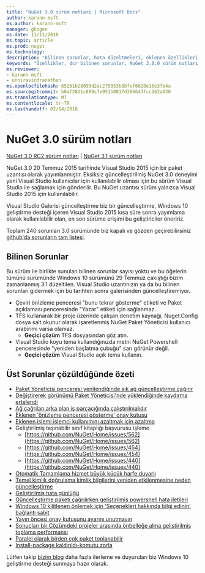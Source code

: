 ```yaml
---
title: "NuGet 3.0 sürüm notları | Microsoft Docs"
author: karann-msft
ms.author: karann-msft
manager: ghogen
ms.date: 11/11/2016
ms.topic: article
ms.prod: nuget
ms.technology: 
description: "Bilinen sorunlar, hata düzeltmeleri, eklenen özellikleri ve dcr NuGet 3.0.0 dahil etmek için sürüm notları."
keywords: "Özellikler, dcr bilinen sorunlar, NuGet 3.0.0 sürüm notları, hata düzeltmeleri eklendi"
ms.reviewer:
- karann-msft
- unniravindranathan
ms.openlocfilehash: 65251b28093d2ac275053b8bfef6620e16e3fb4a
ms.sourcegitcommit: b0af28d1c809c7e951b0817d306643fcc162a030
ms.translationtype: MT
ms.contentlocale: tr-TR
ms.lasthandoff: 02/14/2018
---
```

# <a name="nuget-30-release-notes"></a>NuGet 3.0 sürüm notları

[NuGet 3.0 RC2 sürüm notları](../release-notes/nuget-3.0-RC2.md) | [NuGet 3.1 sürüm notları](../release-notes/nuget-3.1.md)

NuGet 3.0 20 Temmuz 2015 tarihinde Visual Studio 2015 için bir paket uzantısı olarak yayımlanmıştır. Eksiksiz güncelleştirilmiş NuGet 3.0 deneyimi yeni Visual Studio kullanıcılar için kullanılabilir olması için bu sürüm Visual Studio ile sağlamak için gönderilir. Bu NuGet uzantısı sürüm yalnızca Visual Studio 2015 için kullanılabilir.

Visual Studio Galerisi güncelleştirme biz bir güncelleştirme, Windows 10 geliştirme desteği içeren Visual Studio 2015 kısa süre sonra yayımlama olarak kullanılabilir olan, en son sürüme erişimi bu geliştiriciler öneririz.

Toplam 240 sorunları 3.0 sürümünde biz kapalı ve gözden geçirebilirsiniz [github'da sorunların tam listesi](https://github.com/NuGet/Home/issues?q=milestone%3A3.0.0-RTM+is%3Aclosed).

## <a name="known-issues"></a>Bilinen Sorunlar

Bu sürüm ile birlikte sunulan bilinen sorunlar sayısı yoktu ve bu öğelerin tümünü sürümünde Windows 10 sürümünü 29 Temmuz çakıştığı bizim zamanlanmış 3.1 düzeltilen.  Visual Studio uzantınızın ya da bu bilinen sorunları gidermek için bu tarihten sonra galerisinden güncelleştiremiyor.

*  Çeviri önizleme penceresi "bunu tekrar gösterme" etiketi ve Paket açıklaması penceresinde "Yazar" etiketi için sağlanmaz.
*  TFS kullanarak bir proje üzerinde çalışan denetim kaynağı, Nuget.Config dosya salt okunur olarak işaretlenmiş NuGet Paket Yöneticisi kullanıcı arabirimi varsa olamaz.
   * **Geçici çözüm** TFS dosyasından göz atın.
*  Visual Studio koyu tema kullandığınızda metni NuGet Powershell penceresinde "yeniden başlatma çubuğu" sarı görünür değil.
   * **Geçici çözüm** Visual Studio açık tema kullanın.


## <a name="summary-of-top-issues-resolved"></a>Üst Sorunlar çözüldüğünde özeti

* [Paket Yöneticisi penceresi yenilendiğinde sık ağ güncelleştirme çağırır](https://github.com/NuGet/Home/issues/515)
* [Değiştirerek görünümü Paket Yöneticisi'nde yüklendiğinde kaydırma ertelendi](https://github.com/NuGet/Home/issues/519)
* [Ağ çağrıları arka plan iş parçacığında çalıştırılmalıdır](https://github.com/NuGet/Home/issues/516)
* [Eklenen 'önizleme penceresi gösterme' onay kutusu](https://github.com/NuGet/Home/issues/566)
* [Eklenen işlemi işlemci kullanımını azaltmak için azaltma](https://github.com/NuGet/Home/issues/356)
* Geliştirilmiş taşınabilir sınıf kitaplığı başvurusu işleme
    * [https://github.com/NuGet/Home/issues/562](https://github.com/NuGet/Home/issues/562)
    * [https://github.com/NuGet/Home/issues/454](https://github.com/NuGet/Home/issues/454)
    * [https://github.com/NuGet/Home/issues/440](https://github.com/NuGet/Home/issues/440)
* [Otomatik Tamamlama hizmet büyük küçük harfe duyarlı](https://github.com/NuGet/Home/issues/198)
* [Temel kimlik doğrulama kimlik bilgilerini yeniden etkilenmesine neden güncelleştirme](https://github.com/NuGet/Home/issues/456)
* [Geliştirilmiş hata günlüğü](https://github.com/NuGet/Home/issues/407)
* [Güncelleştirme paketi çağrılırken geliştirilmiş powershell hata iletileri](https://github.com/NuGet/Home/issues/5)
* [Windows 10 kilitlenen önlemek için 'Seçenekleri hakkında bilgi edinin' bağlantı sabit](https://github.com/NuGet/Home/issues/822)
* [Yayın öncesi onay kutusunu ayarını unutmayın](https://github.com/NuGet/Home/issues/732)
* [Sonuçları bir Çözümdeki projeler arasında önbelleğe alma geliştirilmiş toplama performansı](https://github.com/NuGet/Home/issues/721)
* [Paralel olarak birden çok paket toplanabilir](https://github.com/NuGet/Home/issues/713)
* [Install-package kaldırıldı-komutu zorla](https://github.com/NuGet/Home/issues/697)

Lütfen takip [bizim blog](http://blog.nuget.org) daha fazla ilerleme ve duyuruları biz Windows 10 geliştirme desteği sunmaya hazır olarak.